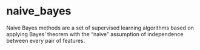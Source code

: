 # naive_bayes
Naive Bayes methods are a set of supervised learning algorithms based on applying Bayes’ theorem with the “naive” assumption of independence between every pair of features.
